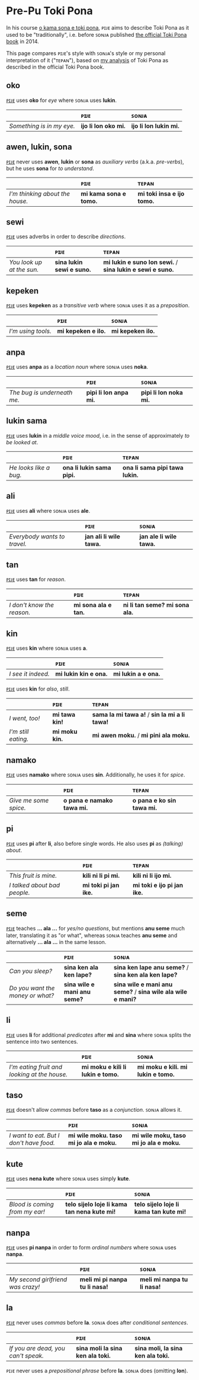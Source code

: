 # Pre-Pu Toki Pona

In his course [o kama sona e toki pona](http://http://tokipona.net/tp/janpije/okamasona.php), ᴘɪᴊᴇ aims to describe Toki Pona as it used to be "traditionally", i.e. before ꜱᴏɴᴊᴀ published [the official Toki Pona book](http://www.amazon.com/gp/product/0978292308) in 2014.

This page compares ᴘɪᴊᴇ's style with ꜱᴏɴᴊᴀ's style or my personal interpretation of it ("ᴛᴇᴘᴀɴ"), based on [my analysis](nimi.md) of Toki Pona as described in the official Toki Pona book.

## oko

[ᴘɪᴊᴇ](http://tokipona.net/tp/janpije/okamasona4.php) uses **oko** for *eye* where ꜱᴏɴᴊᴀ uses **lukin**.

| | ᴘɪᴊᴇ | ꜱᴏɴᴊᴀ |
|:-|:-|:-|
| *Something is in my eye.* | **ijo li lon oko mi.** | **ijo li lon lukin mi.** |

## awen, lukin, sona

[ᴘɪᴊᴇ](http://tokipona.net/tp/janpije/okamasona9.php) never uses **awen**, **lukin** or **sona** as *auxiliary verbs* (a.k.a. *pre-verbs*), but he uses **sona** for *to understand*.

| | ᴘɪᴊᴇ | ᴛᴇᴘᴀɴ |
|:-|:-|:-|
| *I'm thinking about the house.* | **mi kama sona e tomo.** | **mi toki insa e ijo tomo.** |

## sewi

[ᴘɪᴊᴇ](http://tokipona.net/tp/janpije/okamasona5.php) uses adverbs in order to describe *directions*.

| | ᴘɪᴊᴇ | ᴛᴇᴘᴀɴ |
|:-|:-|:-|
| *You look up at the sun.* | **sina lukin sewi e suno.** | **mi lukin e suno lon sewi.** / **sina lukin e sewi e suno.** |

## kepeken

[ᴘɪᴊᴇ](http://tokipona.net/tp/janpije/okamasona6.php) uses **kepeken** as a *transitive verb* where ꜱᴏɴᴊᴀ uses it as a *preposition*.

| | ᴘɪᴊᴇ | ꜱᴏɴᴊᴀ |
|:-|:-|:-|
| *I'm using tools.* | **mi kepeken e ilo.** | **mi kepeken ilo.** |

## anpa

[ᴘɪᴊᴇ](http://tokipona.net/tp/janpije/okamasona7.php) uses **anpa** as a *location noun* where ꜱᴏɴᴊᴀ uses **noka**.

| | ᴘɪᴊᴇ | ꜱᴏɴᴊᴀ |
|:-|:-|:-|
| *The bug is underneath me.* | **pipi li lon anpa mi.** | **pipi li lon noka mi.** |

## lukin sama

[ᴘɪᴊᴇ](http://tokipona.net/tp/janpije/okamasona7.php) uses **lukin** in a *middle voice mood*, i.e. in the sense of approximately *to be looked at*.

| | ᴘɪᴊᴇ | ᴛᴇᴘᴀɴ |
|:-|:-|:-|
| *He looks like a bug.* | **ona li lukin sama pipi.** | **ona li sama pipi tawa lukin.** |

## ali

[ᴘɪᴊᴇ](http://tokipona.net/tp/janpije/okamasona8.php) uses **ali** where ꜱᴏɴᴊᴀ uses **ale**.

| | ᴘɪᴊᴇ | ꜱᴏɴᴊᴀ |
|:-|:-|:-|
| *Everybody wants to travel.* | **jan ali li wile tawa.** | **jan ale li wile tawa.** |

## tan

[ᴘɪᴊᴇ](http://tokipona.net/tp/janpije/okamasona8.php) uses **tan** for *reason*.

| | ᴘɪᴊᴇ | ᴛᴇᴘᴀɴ |
|:-|:-|:-|
| *I don't know the reason.* | **mi sona ala e tan.** | **ni li tan seme? mi sona ala.** |

## kin

[ᴘɪᴊᴇ](http://tokipona.net/tp/janpije/okamasona9.php) uses **kin** where ꜱᴏɴᴊᴀ uses **a**.

| | ᴘɪᴊᴇ | ꜱᴏɴᴊᴀ |
|:-|:-|:-|
| *I see it indeed.* | **mi lukin kin e ona.** | **mi lukin a e ona.** |

[ᴘɪᴊᴇ](http://tokipona.net/tp/janpije/okamasona9.php) uses **kin** for *also*, *still*.

| | ᴘɪᴊᴇ | ᴛᴇᴘᴀɴ |
|:-|:-|:-|
| *I went, too!* | **mi tawa kin!** | **sama la mi tawa a!** / **sin la mi a li tawa!** |
| *I'm still eating.* | **mi moku kin.** | **mi awen moku.** / **mi pini ala moku.** |

## namako

[ᴘɪᴊᴇ](http://tokipona.net/tp/janpije/okamasona10.php) uses **namako** where ꜱᴏɴᴊᴀ uses **sin**. Additionally, he uses it for *spice*.

| | ᴘɪᴊᴇ | ᴛᴇᴘᴀɴ |
|:-|:-|:-|
| *Give me some spice.* | **o pana e namako tawa mi.** | **o pana e ko sin tawa mi.** |

## pi

[ᴘɪᴊᴇ](http://tokipona.net/tp/janpije/okamasona11.php) uses **pi** after **li**, also before single words. He also uses **pi** as *(talking) about*.

| | ᴘɪᴊᴇ | ᴛᴇᴘᴀɴ |
|:-|:-|:-|
| *This fruit is mine.* | **kili ni li pi mi.** | **kili ni li ijo mi.** |
| *I talked about bad people.* | **mi toki pi jan ike.** | **mi toki e ijo pi jan ike.** |

## seme

[ᴘɪᴊᴇ](http://tokipona.net/tp/janpije/okamasona12.php) teaches **... ala ...** for *yes/no questions*, but mentions **anu seme** much later, translating it as "or what", whereas ꜱᴏɴᴊᴀ teaches **anu seme** and alternatively **... ala ...** in the same lesson.

| | ᴘɪᴊᴇ | ꜱᴏɴᴊᴀ |
|:-|:-|:-|
| *Can you sleep?* | **sina ken ala ken lape?** | **sina ken lape anu seme?** / **sina ken ala ken lape?** |
| *Do you want the money or what?* | **sina wile e mani anu seme?** | **sina wile e mani anu seme?** / **sina wile ala wile e mani?** |

## li

[ᴘɪᴊᴇ](http://tokipona.net/tp/janpije/okamasona12.php) uses **li** for additional *predicates* after **mi** and **sina** where ꜱᴏɴᴊᴀ splits the sentence into two sentences.

| | ᴘɪᴊᴇ | ꜱᴏɴᴊᴀ |
|:-|:-|:-|
| *I'm eating fruit and looking at the house.* | **mi moku e kili li lukin e tomo.** | **mi moku e kili. mi lukin e tomo.** |

## taso

[ᴘɪᴊᴇ](http://tokipona.net/tp/janpije/okamasona12.php) doesn't allow *commas* before **taso** as a *conjunction*. ꜱᴏɴᴊᴀ allows it.

| | ᴘɪᴊᴇ | ꜱᴏɴᴊᴀ |
|:-|:-|:-|
| *I want to eat. But I don't have food.* | **mi wile moku. taso mi jo ala e moku.** | **mi wile moku, taso mi jo ala e moku.** |

## kute

[ᴘɪᴊᴇ](http://tokipona.net/tp/janpije/okamasona15.php) uses **nena kute** where ꜱᴏɴᴊᴀ uses simply **kute**.

| | ᴘɪᴊᴇ | ꜱᴏɴᴊᴀ |
|:-|:-|:-|
| *Blood is coming from my ear!* | **telo sijelo loje li kama tan nena kute mi!** | **telo sijelo loje li kama tan kute mi!** |

## nanpa

[ᴘɪᴊᴇ](http://tokipona.net/tp/janpije/okamasona16.php) uses **pi nanpa** in order to form *ordinal numbers* where ꜱᴏɴᴊᴀ uses **nanpa**.

| | ᴘɪᴊᴇ | ꜱᴏɴᴊᴀ |
|:-|:-|:-|
| *My second girlfriend was crazy!* | **meli mi pi nanpa tu li nasa!** | **meli mi nanpa tu li nasa!** |

## la

[ᴘɪᴊᴇ](http://tokipona.net/tp/janpije/okamasona17.php) never uses *commas* before **la**. ꜱᴏɴᴊᴀ does after *conditional sentences*.

| | ᴘɪᴊᴇ | ꜱᴏɴᴊᴀ |
|:-|:-|:-|
| *If you are dead, you can't speak.* | **sina moli la sina ken ala toki.** | **sina moli, la sina ken ala toki.** |

ᴘɪᴊᴇ never uses a *prepositional phrase* before **la**. ꜱᴏɴᴊᴀ does (omitting **lon**).

